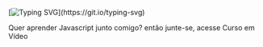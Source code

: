 [![Typing SVG](https://readme-typing-svg.herokuapp.com?color=a60ff&lines=Veja+os+progressos+do+meu+aprendizado!)](https://git.io/typing-svg)


<a>Quer aprender Javascript junto comigo? então junte-se, acesse <span href="">Curso em Vídeo</span></a>
